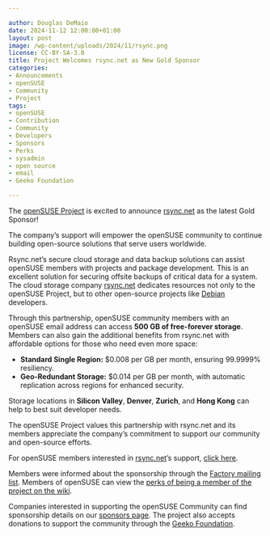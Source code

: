```yaml
---

author: Douglas DeMaio
date: 2024-11-12 12:00:00+01:00
layout: post
image: /wp-content/uploads/2024/11/rsync.png
license: CC-BY-SA-3.0
title: Project Welcomes rsync.net as New Gold Sponsor
categories:
- Announcements
- openSUSE
- Community
- Project
tags:
- openSUSE
- Contribution
- Community
- Developers
- Sponsors
- Perks
- sysadmin
- open source
- email
- Geeko Foundation

---
```


The [openSUSE Project](https://www.opensuse.org/) is excited to announce [rsync.net](https://www.rsync.net/) as the latest Gold Sponsor! 

The company’s support will empower the openSUSE community to continue building open-source solutions that serve users worldwide.

Rsync.net’s secure cloud storage and data backup solutions can assist openSUSE members with projects and package development. This is an excellent solution for securing offsite backups of critical data for a system. The cloud storage company [rsync.net](https://www.rsync.net/) dedicates resources not only to the openSUSE Project, but to other open-source projects like [Debian](https://www.rsync.net/debian.html) developers.  

Through this partnership, openSUSE community members with an openSUSE email address can access **500 GB of free-forever storage**. Members can also gain the additional benefits from rsync.net with affordable options for those who need even more space:

- **Standard Single Region:** $0.008 per GB per month, ensuring 99.9999% resiliency.
- **Geo-Redundant Storage:** $0.014 per GB per month, with automatic replication across regions for enhanced security.

Storage locations in **Silicon Valley**, **Denver**, **Zurich**, and **Hong Kong** can help to best suit developer needs. 

The openSUSE Project values this partnership with rsync.net and its members appreciate the company’s commitment to support our community and open-source efforts. 

For openSUSE members interested in [rsync.net](https://www.rsync.net/)’s support, [click here](https://www.rsync.net/signup/order.html?code=22ed59). 

Members were informed about the sponsorship through the [Factory mailing list](https://lists.opensuse.org/archives/list/factory@lists.opensuse.org/thread/T5QI4RULJVLBDF6HFX7W7C6VAYXAQXJB/). Members of openSUSE can view the [perks of being a member of the project on the wiki](https://en.opensuse.org/openSUSE:Members#Perks_of_being_a_member_with_voting_privileges).

Companies interested in supporting the openSUSE Community can find sponsorship details on our [sponsors page](https://en.opensuse.org/Sponsors#Want_to_Become_a_Sponsor_of_openSUSE?). The project also accepts donations to support the community through the [Geeko Foundation](https://geekos.org/sponsorship/).

<meta name="openSUSE, Developers, sysadmin, user, Open Source, community, members, sponsors, email, address, benefits, perks," content="HTML,CSS,XML,JavaScript">

